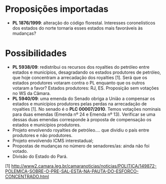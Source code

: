 
# Proposições importadas

* **PL 1876/1999**: alteração do código florestal. Interesses coronelísticos dos estados do norte tornaria esses estados mais favoráveis às mudanças?

# Possibilidades

* **PL 5938/09**: redistribui os recursos dos royalties do petróleo entre estados e municípios, desagradando os estados produtores de petróleo,  que hoje concentram a arrecadação dos royalties [1]. Será que os estados produtores votaram contra o PL enquanto que os outros votaram a favor? Estados produtores:  RJ, ES. Proposição sem votações no WS da Câmara.
* **PL 5940/09**: uma emenda do Senado obriga a União a compensar os estados e municípios produtores pelas perdas na arrecadação de royalties [1]. No senado é o **PLC 00007/2010**. Temos votações nominais para duas emendas (Emenda nº 24 e Emenda nº 13). Verificar se uma dessas duas emendas corresponde à proposta de compensação os estados e municípios produtores.
* Projeto envolvendo royalties de petróleo.... que dividiu o país entre produtores e não produtores.
* Projeto envolvendo ICMS interestadual;
* Propostas de mudanças no número de senadores/as: ainda não foi votado.
* Divisão do Estado do Pará.

[1] http://www2.camara.leg.br/camaranoticias/noticias/POLITICA/149872-POLEMICA-SOBRE-O-PRE-SAL-ESTA-NA-PAUTA-DO-ESFORCO-CONCENTRADO.html
